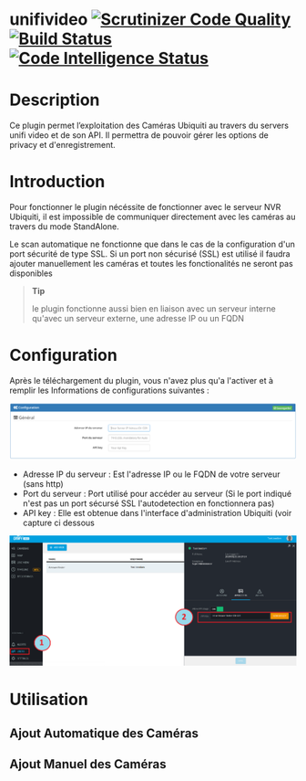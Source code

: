 # unifivideo [![Scrutinizer Code Quality](https://scrutinizer-ci.com/g/kelplant/unifivideo/badges/quality-score.png?b=stable)](https://scrutinizer-ci.com/g/kelplant/unifivideo/?branch=stable)[![Build Status](https://scrutinizer-ci.com/g/kelplant/unifivideo/badges/build.png?b=stable)](https://scrutinizer-ci.com/g/kelplant/unifivideo/build-status/stable)[![Code Intelligence Status](https://scrutinizer-ci.com/g/kelplant/unifivideo/badges/code-intelligence.svg?b=stable)](https://scrutinizer-ci.com/code-intelligence)

Description
===========

Ce plugin permet l’exploitation des Caméras Ubiquiti au travers du servers unifi video et de son API.
Il permettra de pouvoir gérer les options de privacy et d'enregistrement.

Introduction
============

Pour fonctionner le plugin nécéssite de fonctionner avec le serveur NVR Ubiquiti, il est impossible de communiquer directement avec les caméras au travers du mode StandAlone.

Le scan automatique ne fonctionne que dans le cas de la configuration d'un port sécurité de type SSL.
Si un port non sécurisé (SSL) est utilisé il faudra ajouter manuellement les caméras et toutes les fonctionalités ne seront pas disponibles

> **Tip**
>
> le plugin fonctionne aussi bien en liaison avec un serveur interne qu'avec un serveur externe, une adresse IP ou un FQDN

Configuration
=============
Après le téléchargement du plugin, vous n'avez plus qu'a l'activer et à remplir les Informations de configurations suivantes :

![configuration01](images/configuration01.PNG)

- Adresse IP du serveur : Est l'adresse IP ou le FQDN de votre serveur (sans http)
- Port du serveur : Port utilisé pour accéder au serveur (Si le port indiqué n'est pas un port sécursé SSL l'autodetection en fonctionnera pas)
- API key : Elle est obtenue dans l'interface d'administration Ubiquiti (voir capture ci dessous

![configuration02](images/configuration02.PNG)

Utilisation
===========

Ajout Automatique des Caméras
-----------------------------

Ajout Manuel des Caméras
-----------------------------
